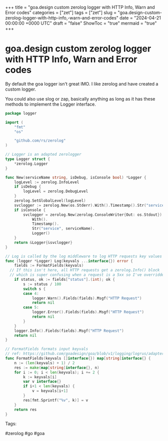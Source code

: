 +++
title = "goa.design custom zerolog logger with HTTP Info, Warn and Error codes"
categories = ["zet"]
tags = ["zet"]
slug = "goa.design-custom-zerolog-logger-with-http-info,-warn-and-error-codes"
date = "2024-04-21 00:00:00 +0000 UTC"
draft = "false"
ShowToc = "true"
mermaid = "true"
+++

# goa.design custom zerolog logger with HTTP Info, Warn and Error codes

By default the goa logger isn't great IMO. I like zerolog and have created 
a custom logger.

You could also use slog or zap, basically anything as long as it has these
methods to implement the Logger interface.

```go
package logger

import (
	"fmt"
	"os"

	"github.com/rs/zerolog"
)

// Logger is an adapted zerologger
type Logger struct {
	*zerolog.Logger
}

func New(serviceName string, isDebug, isConsole bool) *Logger {
	logLevel := zerolog.InfoLevel
	if isDebug {
		logLevel = zerolog.DebugLevel
	}
	zerolog.SetGlobalLevel(logLevel)
	svclogger := zerolog.New(os.Stderr).With().Timestamp().Str("service", serviceName).Logger()
	if isConsole {
		svclogger = zerolog.New(zerolog.ConsoleWriter{Out: os.Stdout}).
			With().
			Timestamp().
			Str("service", serviceName).
			Logger()
	}
	return &Logger{&svclogger}
}

// Log is called by the log middleware to log HTTP requests key values
func (logger *Logger) Log(keyvals ...interface{}) error {
	fields := FormatFields(keyvals)
  // If this isn't here, all HTTP requests get a zerolog.Info() block
  // which is super confusing when a request is a 5xx so I've overridden it
	if status, ok := fields["status"].(int); ok {
		s := status / 100
		switch s {
		case 4:
			logger.Warn().Fields(fields).Msgf("HTTP Request")
			return nil
		case 5:
			logger.Error().Fields(fields).Msgf("HTTP Request")
			return nil
		}
	}
	logger.Info().Fields(fields).Msgf("HTTP Request")
	return nil
}

// FormatFields formats input keyvals
// ref: https://github.com/goadesign/goa/blob/v1/logging/logrus/adapter.go#L64
func FormatFields(keyvals []interface{}) map[string]interface{} {
	n := (len(keyvals) + 1) / 2
	res := make(map[string]interface{}, n)
	for i := 0; i < len(keyvals); i += 2 {
		k := keyvals[i]
		var v interface{}
		if i+1 < len(keyvals) {
			v = keyvals[i+1]
		}
		res[fmt.Sprintf("%v", k)] = v
	}
	return res
}
```

Tags:

  #zerolog #go #goa
